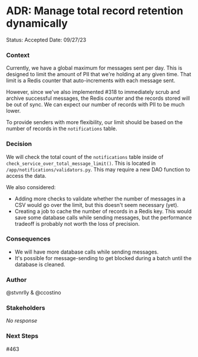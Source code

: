 # ADR: Manage total record retention dynamically

Status: Accepted
Date: 09/27/23

### Context

Currently, we have a global maximum for messages sent per day. This is designed to limit the amount of PII that we're holding at any given time. That limit is a Redis counter that auto-increments with each message sent.

However, since we've also implemented #318 to immediately scrub and archive successful messages, the Redis counter and the records stored will be out of sync. We can expect our number of records with PII to be much lower.

To provide senders with more flexibility, our limit should be based on the number of records in the `notifications` table.

### Decision

We will check the total count of the `notifications` table inside of `check_service_over_total_message_limit()`. This is located in `/app/notifications/validators.py`. This may require a new DAO function to access the data.

We also considered:

- Adding more checks to validate whether the number of messages in a CSV would go over the limit, but this doesn't seem necessary (yet).
- Creating a job to cache the number of records in a Redis key. This would save some database calls while sending messages, but the performance tradeoff is probably not worth the loss of precision.


### Consequences

- We will have more database calls while sending messages.
- It's possible for message-sending to get blocked during a batch until the database is cleaned.

### Author

@stvnrlly & @ccostino

### Stakeholders

_No response_

### Next Steps

#463